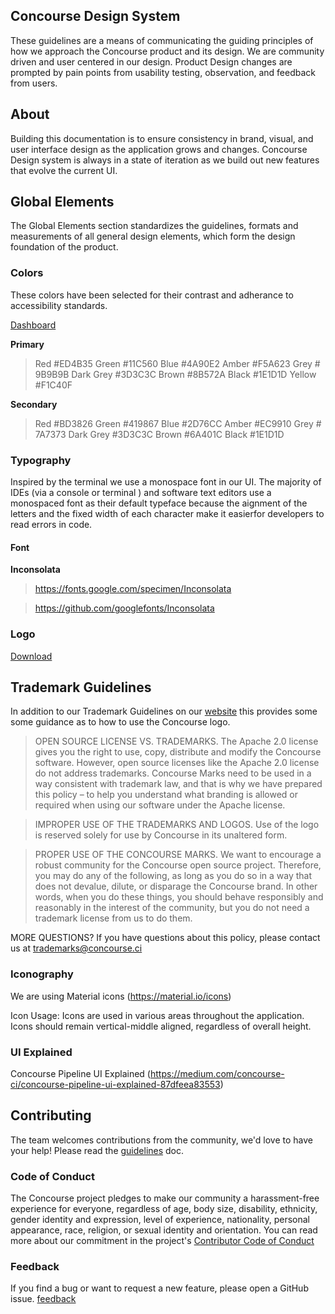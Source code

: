 ## Concourse Design System
These guidelines are a means of communicating the guiding principles of how we approach the Concourse product and its design. We are community driven and user centered in our design. Product Design changes are prompted by pain points from usability testing, observation, and feedback from users.

## About
Building this documentation is to ensure consistency in brand, visual, and user interface design as the application grows and changes.
Concourse Design system is always in a state of iteration as we build out new features that evolve the current UI. 

## Global Elements
The Global Elements section standardizes the guidelines, formats and measurements of all general design elements, which form the design
foundation of the product.

### Colors 

These colors have been selected for their contrast and adherance to accessibility standards. 

[Dashboard](https://github.com/concourse/Concourse-Design-System/blob/master/Dashboard_color_palette.jpg)

**Primary**
> Red #ED4B35
> Green #11C560
> Blue #4A90E2
> Amber #F5A623
> Grey # 9B9B9B
> Dark Grey #3D3C3C 
> Brown #8B572A
> Black #1E1D1D
> Yellow #F1C40F

**Secondary**
> Red #BD3826
> Green #419867
> Blue #2D76CC
> Amber #EC9910
> Grey # 7A7373
> Dark Grey #3D3C3C 
> Brown #6A401C
> Black #1E1D1D

### Typography

Inspired by the terminal we use a monospace font in our UI. The majority of IDEs (via a console or terminal ) and software text editors use a monospaced font as their default typeface because the aignment of the letters and the fixed width of each character make it easierfor developers to read errors in code. 

#### Font 
**Inconsolata**
> https://fonts.google.com/specimen/Inconsolata

> https://github.com/googlefonts/Inconsolata

### Logo

[Download](https://github.com/concourse/design-system/tree/master/concourse_logo)

## Trademark Guidelines
In addition to our Trademark Guidelines on our [website](https://concourse-ci.org/trademarks.html) this provides some some guidance as to how to use the Concourse logo.

> OPEN SOURCE LICENSE VS. TRADEMARKS. The Apache 2.0 license gives you the right to use, copy, distribute and modify the Concourse software. However, open source licenses like the Apache 2.0 license do not address trademarks. Concourse Marks need to be used in a way consistent with trademark law, and that is why we have prepared this policy – to help you understand what branding is allowed or required when using our software under the Apache license.

> IMPROPER USE OF THE TRADEMARKS AND LOGOS. Use of the logo is reserved solely for use by Concourse in its unaltered form.

> PROPER USE OF THE CONCOURSE MARKS. We want to encourage a robust community for the Concourse open source project. Therefore, you may do any of the following, as long as you do so in a way that does not devalue, dilute, or disparage the Concourse brand. In other words, when you do these things, you should behave responsibly and reasonably in the interest of the community, but you do not need a trademark license from us to do them.

MORE QUESTIONS? If you have questions about this policy, please contact us at trademarks@concourse.ci

### Iconography

We are using Material icons (https://material.io/icons)

Icon Usage:
Icons are used in various areas throughout the application. Icons should remain vertical-middle
aligned, regardless of overall height.


### UI Explained 

Concourse Pipeline UI Explained (https://medium.com/concourse-ci/concourse-pipeline-ui-explained-87dfeea83553)


## Contributing
The team welcomes contributions from the community, we'd love to have your help! Please read the [guidelines](https://github.com/concourse/concourse/blob/master/CONTRIBUTING.md) doc.

### Code of Conduct
The Concourse project pledges to make our community a harassment-free experience for everyone, regardless of age, body size, disability, ethnicity, gender identity and expression, level of experience, nationality, personal appearance, race, religion, or sexual identity and orientation. You can read more about our commitment in the project's 
[Contributor Code of Conduct](https://github.com/concourse/concourse/blob/master/CODE_OF_CONDUCT.md)

### Feedback
If you find a bug or want to request a new feature, please open a GitHub issue. [feedback](https://github.com/concourse/design-system/issues)


